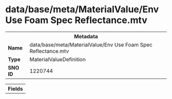 <h1>data/base/meta/MaterialValue/Env Use Foam Spec Reflectance.mtv</h1><table><tr><th colspan="100%">Metadata</th></tr><tr><td><b>Name</b></td><td>data/base/meta/MaterialValue/Env Use Foam Spec Reflectance.mtv</td></tr><tr><td><b>Type</b></td><td>MaterialValueDefinition</td></tr><tr><td><b>SNO ID</b></td><td>1220744</td></tr></table>

<table><tr><th colspan="100%">Fields</th></tr></table>

